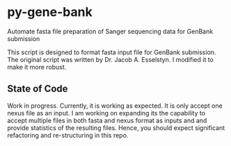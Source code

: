 # py-gene-bank
Automate fasta file preparation of Sanger sequencing data for GenBank submission 

This script is designed to format fasta input file for GenBank submission. The original script was written by Dr. Jacob A. Esselstyn. I modified it to make it more robust. 

## State of Code
Work in progress. Currently, it is working as expected. It is only accept one nexus file as an input. I am working on expanding its the capability to accept multiple files in both fasta and nexus format as inputs and and provide statistics of the resulting files. Hence, you should expect significant refactoring and re-structuring in this repo.



